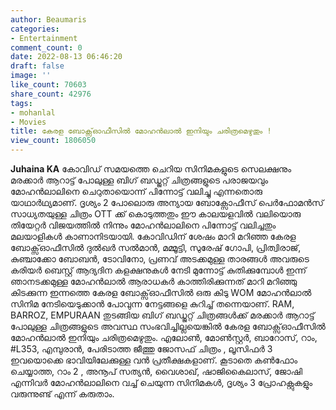 ```yaml
---
author: Beaumaris
categories:
- Entertainment
comment_count: 0
date: 2022-08-13 06:46:20
draft: false
image: ''
like_count: 70603
share_count: 42976
tags:
- mohanlal
- Movies
title: കേരള ബോക്സ്‌ഓഫീസിൽ മോഹൻലാൽ ഇനിയും ചരിത്രമെഴുതും !
view_count: 1806050
---
```


**Juhaina KA** കോവിഡ് സമയത്തെ ചെറിയ സിനിമകളുടെ സെലക്ഷനും മരക്കാർ ആറാട്ട് പോലുള്ള ബിഗ് ബഡ്ജറ്റ് ചിത്രങ്ങളുടെ പരാജയവും മോഹൻലാലിനെ ചെറുതായൊന്ന് പിന്നോട്ട് വലിച്ചു എന്നതൊരു യാഥാർഥ്യമാണ്. ദൃശ്യം 2 പോലൊരു അന്യായ ബോക്സോഫീസ് പെർഫോമൻസ് സാധ്യതയുള്ള ചിത്രം OTT ക്ക് കൊടുത്തതും ഈ കാലയളവിൽ വലിയൊരു തിയേറ്റർ വിജയത്തിൽ നിന്നും മോഹൻലാലിനെ പിന്നോട്ട് വലിച്ചതും മലയാളികൾ കാണാനിടയായി. കോവിഡിന് ശേഷം മാറി മറിഞ്ഞ കേരള ബോക്സ്ഓഫീസിൽ ദുൽഖർ സൽമാൻ, മമ്മൂട്ടി, സുരേഷ് ഗോപി, പ്രിത്വിരാജ്, കുഞ്ചാക്കോ ബോബൻ, ടോവിനോ, പ്രണവ് അടക്കമുള്ള താരങ്ങൾ അവരുടെ കരിയർ ബെസ്റ്റ് ആദ്യദിന കളക്ഷനുകൾ നേടി മുന്നോട്ട് കുതിക്കുമ്പോൾ ഇന്ന് ഞാനടക്കമുള്ള മോഹൻലാൽ ആരാധകർ കാത്തിരിക്കുന്നത് മാറി മറിഞ്ഞു കിടക്കുന്ന ഇന്നത്തെ കേരള ബോക്സ്‌ഓഫീസിൽ ഒരു കിടു WOM മോഹൻലാൽ സിനിമ നേടിയെടുക്കാൻ പോവുന്ന നേട്ടങ്ങളെ കുറിച്ച് തന്നെയാണ്. RAM, BARROZ, EMPURAAN തുടങ്ങിയ ബിഗ് ബഡ്ജറ്റ് ചിത്രങ്ങൾക്ക് മരക്കാർ ആറാട്ട് പോലുള്ള ചിത്രങ്ങളുടെ അവസ്ഥ സംഭവിച്ചില്ലയെങ്കിൽ കേരള ബോക്സ്‌ഓഫീസിൽ മോഹൻലാൽ ഇനിയും ചരിത്രമെഴുതും. എലോൺ, മോൺസ്റ്റർ, ബാറോസ്, റാം, #L353, എമ്പുരാൻ, പേരിടാത്ത ജീത്തു ജോസഫ് ചിത്രം , ലൂസിഫർ 3 ഇവയൊക്കെ ഭാവിയിലേക്കുള്ള വൻ പ്രതീക്ഷകളാണ്. കൂടാതെ കൺഫോം ചെയ്യാത്ത, റാം 2 , അനൂപ് സത്യൻ, വൈശാഖ്, ഷാജികൈലാസ്, ജോഷി എന്നിവർ മോഹൻലാലിനെ വച്ച് ചെയുന്ന സിനിമകൾ, ദൃശ്യം 3 പ്രോഹക്റ്റുകളും വരുന്നുണ്ട് എന്ന് കരുതാം.